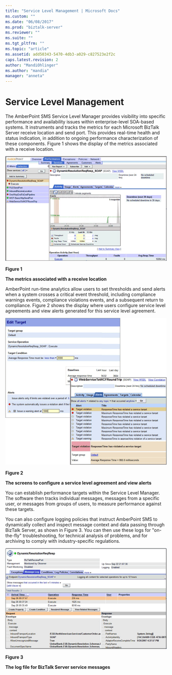 ```yaml
---
title: "Service Level Management | Microsoft Docs"
ms.custom: ""
ms.date: "06/08/2017"
ms.prod: "biztalk-server"
ms.reviewer: ""
ms.suite: ""
ms.tgt_pltfrm: ""
ms.topic: "article"
ms.assetid: add50343-5470-4db3-a029-c827523e2f2c
caps.latest.revision: 2
author: "MandiOhlinger"
ms.author: "mandia"
manager: "anneta"
---
```

# Service Level Management
The AmberPoint SMS Service Level Manager provides visibility into specific performance and availability issues within enterprise-level SOA-based systems. It instruments and tracks the metrics for each Microsoft BizTalk Server receive location and send port. This provides real-time health and status indication, in addition to ongoing performance characterization of these components. Figure 1 shows the display of the metrics associated with a receive location.  
  
 ![AmberPoint Receive Location](../esb-toolkit/media/ch9-amberpointreceivelocation.gif "Ch9-AmberPointReceiveLocation")  
  
 **Figure 1**  
  
 **The metrics associated with a receive location**  
  
 AmberPoint run-time analytics allow users to set thresholds and send alerts when a system crosses a critical event threshold, including compliance warnings events, compliance violations events, and a subsequent return to compliance. Figure 2 shows the display where users configure service level agreements and view alerts generated for this service level agreement.  
  
 ![AmberPoint SLA](../esb-toolkit/media/ch9-amberpointsla.gif "Ch9-AmberPointSLA")  
  
 **Figure 2**  
  
 **The screens to configure a service level agreement and view alerts**  
  
 You can establish performance targets within the Service Level Manager. The software then tracks individual messages, messages from a specific user, or messages from groups of users, to measure performance against these targets.  
  
 You can also configure logging policies that instruct AmberPoint SMS to dynamically collect and inspect message context and data passing through BizTalk Server, as shown in Figure 3. You can then use these logs for "on-the-fly" troubleshooting, for technical analysis of problems, and for archiving to comply with industry-specific regulations.  
  
 ![BizTalk Service Messages](../esb-toolkit/media/ch9-biztalkservicemessages.jpg "Ch9-BizTalkServiceMessages")  
  
 **Figure 3**  
  
 **The log file for BizTalk Server service messages**